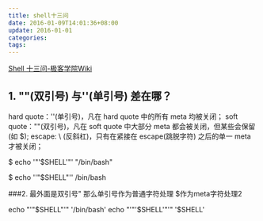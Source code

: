 ```yaml
---
title: shell十三问
date: 2016-01-09T14:01:36+08:00
update: 2016-01-01
categories:
tags:
---
```

[Shell 十三问-极客学院Wiki](http://wiki.jikexueyuan.com/project/13-questions-of-shell/)

## 1. ""(双引号) 与''(单引号) 差在哪？

hard quote：''(单引号)，凡在 hard quote 中的所有 meta 均被关闭；
soft quote：""(双引号)，凡在 soft quote 中大部分 meta 都会被关闭，但某些会保留 (如 $);
escape: \ (反斜杠)，只有在紧接在 escape(跳脱字符) 之后的单一 meta 才被关闭；

$ echo '"'$SHELL'"'
"/bin/bash"

$ echo ''"$SHELL"''
/bin/bash

###2. 最外面是双引号" 那么单引号作为普通字符处理 $作为meta字符处理2

echo "'"$SHELL"'"
'/bin/bash'
echo "'"'$SHELL'"'"
'$SHELL'